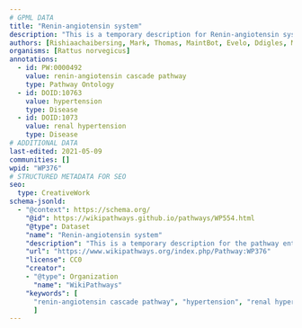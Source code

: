 ```yaml
---
# GPML DATA
title: "Renin-angiotensin system"
description: "This is a temporary description for Renin-angiotensin system"
authors: [Rishiaachaibersing, Mark, Thomas, MaintBot, Evelo, Ddigles, Mkutmon, AgustinGV, Egonw, DeSl, Khanspers, Eweitz]
organisms: [Rattus norvegicus]
annotations:
  - id: PW:0000492
    value: renin-angiotensin cascade pathway
    type: Pathway Ontology
  - id: DOID:10763
    value: hypertension
    type: Disease
  - id: DOID:1073
    value: renal hypertension
    type: Disease
# ADDITIONAL DATA
last-edited: 2021-05-09
communities: []
wpid: "WP376"
# STRUCTURED METADATA FOR SEO
seo:
  type: CreativeWork
schema-jsonld:
  - "@context": https://schema.org/
    "@id": https://wikipathways.github.io/pathways/WP554.html
    "@type": Dataset
    "name": "Renin-angiotensin system"
    "description": "This is a temporary description for the pathway entitled: Renin-angiotensin system"
    "url": "https://www.wikipathways.org/index.php/Pathway:WP376"
    "license": CC0
    "creator":
    - "@type": Organization
      "name": "WikiPathways"
    "keywords": [
      "renin-angiotensin cascade pathway", "hypertension", "renal hypertension",
      ]
---
```


